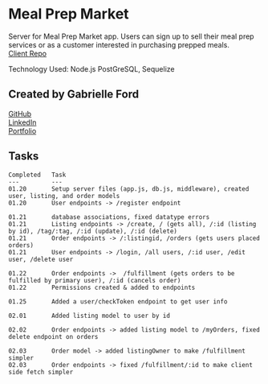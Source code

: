 # Meal Prep Market

Server for Meal Prep Market app. Users can sign up to sell their meal prep services or as a customer interested in purchasing prepped meals.  
[Client Repo](https://github.com/gabrielleford/mealPrepMarketClient)

Technology Used:
              Node.js PostGreSQL, Sequelize

## Created by Gabrielle Ford
[GitHub](https://github.com/gabrielleford)  
[LinkedIn](https://www.linkedin.com/in/gabrielle-f-293251221/)  
[Portfolio](https://gabrielleford.github.io/)

## Tasks
    Completed   Task
    ---         ---
    01.20       Setup server files (app.js, db.js, middleware), created user, listing, and order models
    01.20       User endpoints -> /register endpoint
    
    01.21       database associations, fixed datatype errors  
    01.21       Listing endpoints -> /create, / (gets all), /:id (listing by id), /tag/:tag, /:id (update), /:id (delete)
    01.21       Order endpoints -> /:listingid, /orders (gets users placed orders)
    01.21       User endpoints -> /login, /all users, /:id user, /edit user, /delete user  
    
    01.22       Order endpoints ->  /fulfillment (gets orders to be fulfilled by primary user), /:id (cancels order)  
    01.22       Permissions created & added to endpoints
    
    01.25       Added a user/checkToken endpoint to get user info
    
    02.01       Added listing model to user by id
    
    02.02       Order endpoints -> added listing model to /myOrders, fixed delete endpoint on orders
    
    02.03       Order model -> added listingOwner to make /fulfillment simpler
    02.03       Order endpoints -> fixed /fulfillment/:id to make client side fetch simpler
